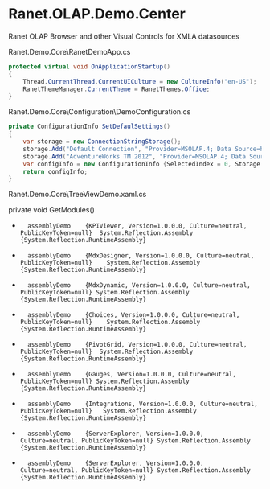 # Ranet.OLAP.Demo.Center
Ranet OLAP Browser and other Visual Controls for XMLA datasources


Ranet.Demo.Core\RanetDemoApp.cs

```csharp
protected virtual void OnApplicationStartup()
{
	Thread.CurrentThread.CurrentUICulture = new CultureInfo("en-US");
	RanetThemeManager.CurrentTheme = RanetThemes.Office;
}
```


Ranet.Demo.Core\Configuration\DemoConfiguration.cs 

```csharp
private ConfigurationInfo SetDefaulSettings()
{
	var storage = new ConnectionStringStorage();
	storage.Add("Default Connection", "Provider=MSOLAP.4; Data Source=https://bi.galaktika-soft.com/olap/2012/msmdpump.dll; Catalog=AdventureWorksDW2012 MD-EE;");
	storage.Add("AdventureWorks TM 2012", "Provider=MSOLAP.4; Data Source=https://bi.galaktika-soft.com/tm/2012/msmdpump.dll; Catalog=AdventureWorks Tabular Model SQL 2012;");
	var configInfo = new ConfigurationInfo {SelectedIndex = 0, Storage = storage, CubeName = "Adventure Works"};
	return configInfo;
}
```


Ranet.Demo.Core\TreeViewDemo.xaml.cs

private void GetModules()


+		assemblyDemo	{KPIViewer, Version=1.0.0.0, Culture=neutral, PublicKeyToken=null}	System.Reflection.Assembly {System.Reflection.RuntimeAssembly}
+		assemblyDemo	{MdxDesigner, Version=1.0.0.0, Culture=neutral, PublicKeyToken=null}	System.Reflection.Assembly {System.Reflection.RuntimeAssembly}
+		assemblyDemo	{MdxDynamic, Version=1.0.0.0, Culture=neutral, PublicKeyToken=null}	System.Reflection.Assembly {System.Reflection.RuntimeAssembly}
+		assemblyDemo	{Choices, Version=1.0.0.0, Culture=neutral, PublicKeyToken=null}	System.Reflection.Assembly {System.Reflection.RuntimeAssembly}
+		assemblyDemo	{PivotGrid, Version=1.0.0.0, Culture=neutral, PublicKeyToken=null}	System.Reflection.Assembly {System.Reflection.RuntimeAssembly}
+		assemblyDemo	{Gauges, Version=1.0.0.0, Culture=neutral, PublicKeyToken=null}	System.Reflection.Assembly {System.Reflection.RuntimeAssembly}
+		assemblyDemo	{Integrations, Version=1.0.0.0, Culture=neutral, PublicKeyToken=null}	System.Reflection.Assembly {System.Reflection.RuntimeAssembly}
+		assemblyDemo	{ServerExplorer, Version=1.0.0.0, Culture=neutral, PublicKeyToken=null}	System.Reflection.Assembly {System.Reflection.RuntimeAssembly}
+		assemblyDemo	{ServerExplorer, Version=1.0.0.0, Culture=neutral, PublicKeyToken=null}	System.Reflection.Assembly {System.Reflection.RuntimeAssembly}

